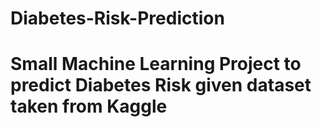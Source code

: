 # Diabetes-Risk-Prediction

# Small Machine Learning Project to predict Diabetes Risk given dataset taken from Kaggle

